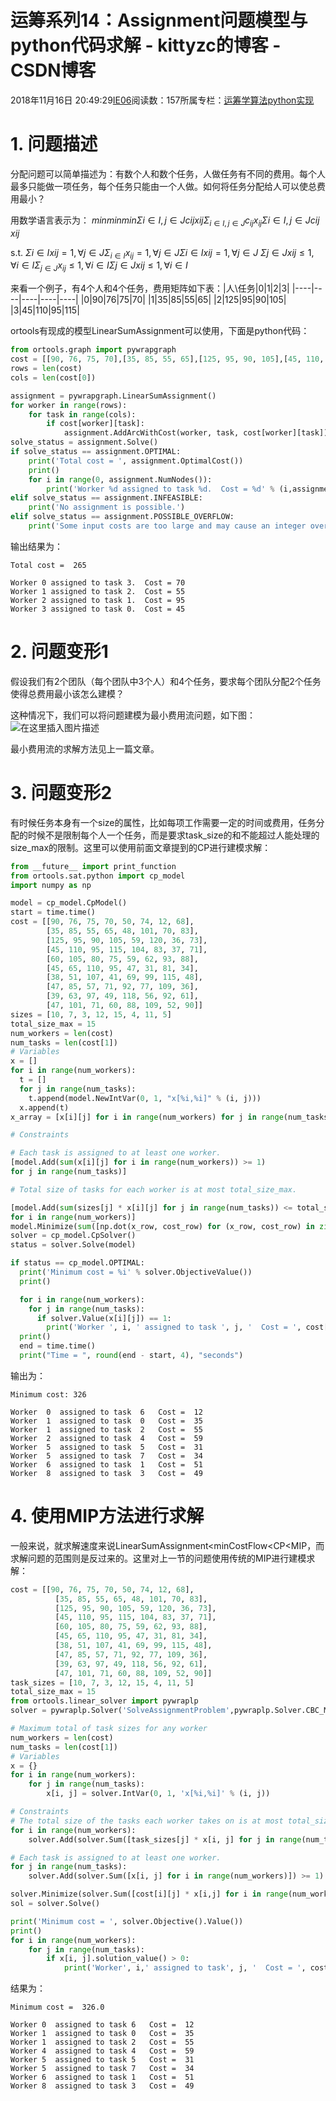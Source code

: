 # 运筹系列14：Assignment问题模型与python代码求解 - kittyzc的博客 - CSDN博客
2018年11月16日 20:49:29[IE06](https://me.csdn.net/kittyzc)阅读数：157所属专栏：[运筹学算法python实现](https://blog.csdn.net/column/details/26511.html)
# 1. 问题描述

分配问题可以简单描述为：有数个人和数个任务，人做任务有不同的费用。每个人最多只能做一项任务，每个任务只能由一个人做。如何将任务分配给人可以使总费用最小？

用数学语言表示为：
$minminmin$$Σi∈I,j∈Jcijxij\Sigma_{i\in I,j\in J}c_{ij}x_{ij}Σi∈I,j∈J​cij​xij​$

s.t.
$Σi∈Ixij=1,∀j∈J\Sigma_{i\in I} x_{ij} =1, \forall j\in JΣi∈I​xij​=1,∀j∈J$
$Σj∈Jxij≤1,∀i∈I\Sigma_{j\in J} x_{ij} \leq 1, \forall i\in IΣj∈J​xij​≤1,∀i∈I$

来看一个例子，有4个人和4个任务，费用矩阵如下表：|人\任务|0|1|2|3|
|----|----|----|----|----|
|0|90|76|75|70|
|1|35|85|55|65|
|2|125|95|90|105|
|3|45|110|95|115|

ortools有现成的模型LinearSumAssignment可以使用，下面是python代码：

```python
from ortools.graph import pywrapgraph
cost = [[90, 76, 75, 70],[35, 85, 55, 65],[125, 95, 90, 105],[45, 110, 95, 115]]
rows = len(cost)
cols = len(cost[0])

assignment = pywrapgraph.LinearSumAssignment()
for worker in range(rows):
	for task in range(cols):
		if cost[worker][task]:
			assignment.AddArcWithCost(worker, task, cost[worker][task])
solve_status = assignment.Solve()
if solve_status == assignment.OPTIMAL:
	print('Total cost = ', assignment.OptimalCost())
	print()
	for i in range(0, assignment.NumNodes()):
		print('Worker %d assigned to task %d.  Cost = %d' % (i,assignment.RightMate(i),assignment.AssignmentCost(i)))
elif solve_status == assignment.INFEASIBLE:
	print('No assignment is possible.')
elif solve_status == assignment.POSSIBLE_OVERFLOW:
	print('Some input costs are too large and may cause an integer overflow.')
```

输出结果为：

```
Total cost =  265

Worker 0 assigned to task 3.  Cost = 70
Worker 1 assigned to task 2.  Cost = 55
Worker 2 assigned to task 1.  Cost = 95
Worker 3 assigned to task 0.  Cost = 45
```

# 2. 问题变形1

假设我们有2个团队（每个团队中3个人）和4个任务，要求每个团队分配2个任务使得总费用最小该怎么建模？

这种情况下，我们可以将问题建模为最小费用流问题，如下图：
![在这里插入图片描述](https://img-blog.csdnimg.cn/20181120105452734.png?x-oss-process=image/watermark,type_ZmFuZ3poZW5naGVpdGk,shadow_10,text_aHR0cHM6Ly9ibG9nLmNzZG4ubmV0L2tpdHR5emM=,size_16,color_FFFFFF,t_70)

最小费用流的求解方法见上一篇文章。
# 3. 问题变形2

有时候任务本身有一个size的属性，比如每项工作需要一定的时间或费用，任务分配的时候不是限制每个人一个任务，而是要求task_size的和不能超过人能处理的size_max的限制。这里可以使用前面文章提到的CP进行建模求解：

```python
from __future__ import print_function
from ortools.sat.python import cp_model
import numpy as np

model = cp_model.CpModel()
start = time.time()
cost = [[90, 76, 75, 70, 50, 74, 12, 68],
        [35, 85, 55, 65, 48, 101, 70, 83],
        [125, 95, 90, 105, 59, 120, 36, 73],
        [45, 110, 95, 115, 104, 83, 37, 71],
        [60, 105, 80, 75, 59, 62, 93, 88],
        [45, 65, 110, 95, 47, 31, 81, 34],
        [38, 51, 107, 41, 69, 99, 115, 48],
        [47, 85, 57, 71, 92, 77, 109, 36],
        [39, 63, 97, 49, 118, 56, 92, 61],
        [47, 101, 71, 60, 88, 109, 52, 90]]
sizes = [10, 7, 3, 12, 15, 4, 11, 5]
total_size_max = 15
num_workers = len(cost)
num_tasks = len(cost[1])
# Variables
x = []
for i in range(num_workers):
  t = []
  for j in range(num_tasks):
    t.append(model.NewIntVar(0, 1, "x[%i,%i]" % (i, j)))
  x.append(t)
x_array = [x[i][j] for i in range(num_workers) for j in range(num_tasks)]

# Constraints

# Each task is assigned to at least one worker.
[model.Add(sum(x[i][j] for i in range(num_workers)) >= 1)
for j in range(num_tasks)]

# Total size of tasks for each worker is at most total_size_max.

[model.Add(sum(sizes[j] * x[i][j] for j in range(num_tasks)) <= total_size_max)
for i in range(num_workers)]
model.Minimize(sum([np.dot(x_row, cost_row) for (x_row, cost_row) in zip(x, cost)]))
solver = cp_model.CpSolver()
status = solver.Solve(model)

if status == cp_model.OPTIMAL:
  print('Minimum cost = %i' % solver.ObjectiveValue())
  print()

  for i in range(num_workers):
    for j in range(num_tasks):
      if solver.Value(x[i][j]) == 1:
        print('Worker ', i, ' assigned to task ', j, '  Cost = ', cost[i][j])
  print()
  end = time.time()
  print("Time = ", round(end - start, 4), "seconds")
```

输出为：

```
Minimum cost: 326

Worker  0  assigned to task  6   Cost =  12
Worker  1  assigned to task  0   Cost =  35
Worker  1  assigned to task  2   Cost =  55
Worker  2  assigned to task  4   Cost =  59
Worker  5  assigned to task  5   Cost =  31
Worker  5  assigned to task  7   Cost =  34
Worker  6  assigned to task  1   Cost =  51
Worker  8  assigned to task  3   Cost =  49
```

# 4. 使用MIP方法进行求解

一般来说，就求解速度来说LinearSumAssignment<minCostFlow<CP<MIP，而求解问题的范围则是反过来的。这里对上一节的问题使用传统的MIP进行建模求解：

```python
cost = [[90, 76, 75, 70, 50, 74, 12, 68],
          [35, 85, 55, 65, 48, 101, 70, 83],
          [125, 95, 90, 105, 59, 120, 36, 73],
          [45, 110, 95, 115, 104, 83, 37, 71],
          [60, 105, 80, 75, 59, 62, 93, 88],
          [45, 65, 110, 95, 47, 31, 81, 34],
          [38, 51, 107, 41, 69, 99, 115, 48],
          [47, 85, 57, 71, 92, 77, 109, 36],
          [39, 63, 97, 49, 118, 56, 92, 61],
          [47, 101, 71, 60, 88, 109, 52, 90]]
task_sizes = [10, 7, 3, 12, 15, 4, 11, 5]
total_size_max = 15
from ortools.linear_solver import pywraplp
solver = pywraplp.Solver('SolveAssignmentProblem',pywraplp.Solver.CBC_MIXED_INTEGER_PROGRAMMING)

# Maximum total of task sizes for any worker
num_workers = len(cost)
num_tasks = len(cost[1])
# Variables
x = {}
for i in range(num_workers):
    for j in range(num_tasks):
        x[i, j] = solver.IntVar(0, 1, 'x[%i,%i]' % (i, j))

# Constraints
# The total size of the tasks each worker takes on is at most total_size_max.
for i in range(num_workers):
    solver.Add(solver.Sum([task_sizes[j] * x[i, j] for j in range(num_tasks)]) <= total_size_max)

# Each task is assigned to at least one worker.
for j in range(num_tasks):
    solver.Add(solver.Sum([x[i, j] for i in range(num_workers)]) >= 1)

solver.Minimize(solver.Sum([cost[i][j] * x[i,j] for i in range(num_workers) for j in range(num_tasks)]))
sol = solver.Solve()

print('Minimum cost = ', solver.Objective().Value())
print()
for i in range(num_workers):
    for j in range(num_tasks):
        if x[i, j].solution_value() > 0:
            print('Worker', i,' assigned to task', j, '  Cost = ', cost[i][j])
```

结果为：

```
Minimum cost =  326.0

Worker 0  assigned to task 6   Cost =  12
Worker 1  assigned to task 0   Cost =  35
Worker 1  assigned to task 2   Cost =  55
Worker 4  assigned to task 4   Cost =  59
Worker 5  assigned to task 5   Cost =  31
Worker 5  assigned to task 7   Cost =  34
Worker 6  assigned to task 1   Cost =  51
Worker 8  assigned to task 3   Cost =  49
```


